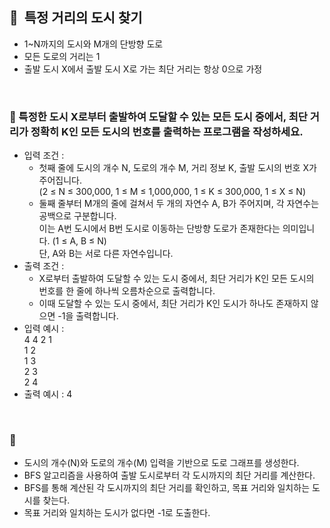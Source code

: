 ## **🧸  특정 거리의 도시 찾기**

- 1~N까지의 도시와 M개의 단방향 도로
- 모든 도로의 거리는 1
- 출발 도시 X에서 출발 도시 X로 가는 최단 거리는 항상 0으로 가정
<br/>

### **🚪** 특정한 도시 X로부터 출발하여 도달할 수 있는 모든 도시 중에서, 최단 거리가 정확히 K인 모든 도시의 번호를 출력하는 프로그램을 작성하세요.

- 입력 조건 :
    - 첫째 줄에 도시의 개수 N, 도로의 개수 M, 거리 정보 K, 출발 도시의 번호 X가 주어집니다. <br/> (2 ≤ N ≤ 300,000, 1 ≤ M ≤ 1,000,000, 1 ≤ K ≤ 300,000, 1 ≤ X ≤ N)
    - 둘째 줄부터 M개의 줄에 걸쳐서 두 개의 자연수 A, B가 주어지며, 각 자연수는 공백으로 구분합니다. <br/> 이는 A번 도시에서 B번 도시로 이동하는 단방향 도로가 존재한다는 의미입니다. (1 ≤ A, B ≤ N) <br/> 단, A와 B는 서로 다른 자연수입니다.
- 출력 조건 :
    - X로부터 출발하여 도달할 수 있는 도시 중에서, 최단 거리가 K인 모든 도시의 번호를 한 줄에 하나씩 오름차순으로 출력합니다.
    - 이때 도달할 수 있는 도시 중에서, 최단 거리가 K인 도시가 하나도 존재하지 않으면 -1을 출력합니다.
- 입력 예시 : <br/>
    4 4 2 1 <br/>
    1 2 <br/>
    1 3 <br/>
    2 3<br/>
    2 4<br/>
- 출력 예시 : 4
<br/>

### **🔑**

- 도시의 개수(N)와 도로의 개수(M) 입력을 기반으로 도로 그래프를 생성한다.
- BFS 알고리즘을 사용하여 출발 도시로부터 각 도시까지의 최단 거리를 계산한다.
- BFS를 통해 계산된 각 도시까지의 최단 거리를 확인하고, 목표 거리와 일치하는 도시를 찾는다.
- 목표 거리와 일치하는 도시가 없다면 -1로 도출한다.
